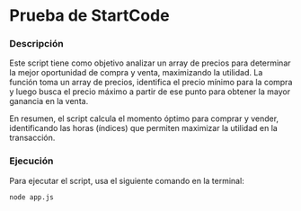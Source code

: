 # Prueba de StartCode

### Descripción

Este script tiene como objetivo analizar un array de precios para determinar la mejor oportunidad de compra y venta, maximizando la utilidad. La función toma un array de precios, identifica el precio mínimo para la compra y luego busca el precio máximo a partir de ese punto para obtener la mayor ganancia en la venta.

En resumen, el script calcula el momento óptimo para comprar y vender, identificando las horas (índices) que permiten maximizar la utilidad en la transacción.

### Ejecución

Para ejecutar el script, usa el siguiente comando en la terminal:

```bash
node app.js
